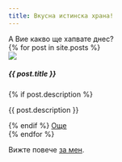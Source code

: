 ```yaml
---
title: Вкусна истинска храна!
---
```

<div class="text-center">А Вие какво ще хапвате днес?</div>

<div class="container">
{% for post in site.posts %}
    <div class="card mb-3" style="max-width: 540px;">
    <div class="row g-0">
        <div class="col-md-4">
        <img src="{{ post.imagePaths[0] }}" class="img-fluid rounded">
        </div>
        <div class="col-md-8">
        <div class="card-body">
            <h5 class="card-title">{{ post.title }}</h5>
{% if post.description %}
            <p class="card-text">{{ post.description }}</p>
{% endif %}
            <a href="{{ post.url }}" class="card-link">Още</a>
        </div>
        </div>
    </div>
    </div>
{% endfor %}
</div>

Вижте повече [за мен](/about.html).
